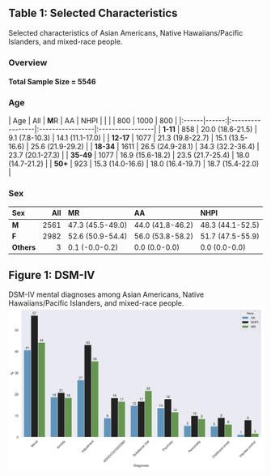 
## Table 1: Selected Characteristics
Selected characteristics of Asian Americans, Native Hawaiians/Pacific Islanders, and mixed-race people.
### Overview
#### Total Sample Size = 5546
### Age 
| Age   |   All | **M**R               | AA               | NHPI             |
| 		    |       | 800			   | 1000		      | 800				 |
|:------|------:|:-----------------|:-----------------|:-----------------|
| **1-11**  |   858 | 20.0 (18.6-21.5) | 9.1 (7.8-10.3)   | 14.1 (11.1-17.0) |
| **12-17** |  1077 | 21.3 (19.8-22.7) | 15.1 (13.5-16.6) | 25.6 (21.9-29.2) |
| **18-34** |  1611 | 26.5 (24.9-28.1) | 34.3 (32.2-36.4) | 23.7 (20.1-27.3) |
| **35-49** |  1077 | 16.9 (15.6-18.2) | 23.5 (21.7-25.4) | 18.0 (14.7-21.2) |
| **50+**   |   923 | 15.3 (14.0-16.6) | 18.0 (16.4-19.7) | 18.7 (15.4-22.0) |

### Sex 
| Sex    |   All | **M**R               | AA               | NHPI             |
|:-------|------:|:-----------------|:-----------------|:-----------------|
| **M**      |  2561 | 47.3 (45.5-49.0) | 44.0 (41.8-46.2) | 48.3 (44.1-52.5) |
| **F**      |  2982 | 52.6 (50.9-54.4) | 56.0 (53.8-58.2) | 51.7 (47.5-55.9) |
| **Others** |     3 | 0.1 (-0.0-0.2)   | 0.0 (0.0-0.0)    | 0.0 (0.0-0.0)    |
## Figure 1: DSM-IV
DSM-IV mental diagnoses among Asian Americans, Native Hawaiians/Pacific Islanders, and mixed-race people.
![image](figure1.png)
